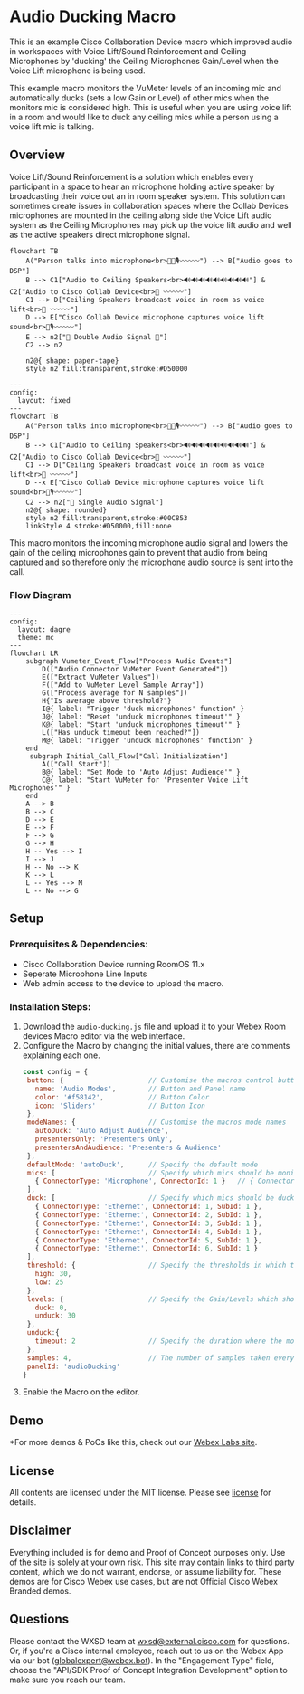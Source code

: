 

# Audio Ducking Macro

This is an example Cisco Collaboration Device macro which improved audio in workspaces with Voice Lift/Sound Reinforcement and Ceiling Microphones by 'ducking' the Ceiling Microphones Gain/Level when the Voice Lift microphone is being used.

This example macro monitors the VuMeter levels of an incoming mic and automatically ducks (sets a low Gain or Level) of other mics when the monitors mic is considered high. This is useful when you are using voice lift in a room and would like to duck any ceiling mics while a person using a voice lift mic is talking.

## Overview

Voice Lift/Sound Reinforcement is a solution which enables every participant in a space to hear an microphone holding active speaker by broadcasting their voice out an in room speaker system. This solution can sometimes create issues in collaboration spaces where the Collab Devices microphones are mounted in the ceiling along side the Voice Lift audio system as the Ceiling Microphones may pick up the voice lift audio and well as the active speakers direct microphone signal. 


```mermaid
flowchart TB
    A("Person talks into microphone<br>🧑💬🎙️〰️〰️〰️") --> B["Audio goes to DSP"]
    B --> C1["Audio to Ceiling Speakers<br>🔊🔊🔊🔊🔊🔊🔊🔊🔊"] & C2["Audio to Cisco Collab Device<br>💬 〰️〰️〰️"]
    C1 --> D["Ceiling Speakers broadcast voice in room as voice lift<br>💬 〰️〰️〰️"]
    D --> E["Cisco Collab Device microphone captures voice lift sound<br>💬🎙️〰️〰️〰️"]
    E --> n2["💬 Double Audio Signal 💬"]
    C2 --> n2

    n2@{ shape: paper-tape}
    style n2 fill:transparent,stroke:#D50000
```


```mermaid
---
config:
  layout: fixed
---
flowchart TB
    A("Person talks into microphone<br>🧑💬🎙️〰️〰️〰️") --> B["Audio goes to DSP"]
    B --> C1["Audio to Ceiling Speakers<br>🔊🔊🔊🔊🔊🔊🔊🔊🔊"] & C2["Audio to Cisco Collab Device<br>💬 〰️〰️〰️"]
    C1 --> D["Ceiling Speakers broadcast voice in room as voice lift<br>💬 〰️〰️〰️"]
    D --x E["Cisco Collab Device microphone captures voice lift sound<br>💬🎙️〰️〰️〰️"]
    C2 --> n2["💬 Single Audio Signal"]
    n2@{ shape: rounded}
    style n2 fill:transparent,stroke:#00C853
    linkStyle 4 stroke:#D50000,fill:none

```

This macro monitors the incoming microphone audio signal and lowers the gain of the ceiling microphones gain to prevent that audio from being captured and so therefore only the microphone audio source is sent into the call.

### Flow Diagram

```mermaid
---
config:
  layout: dagre
  theme: mc
---
flowchart LR
    subgraph Vumeter_Event_Flow["Process Audio Events"]
        D(["Audio Connector VuMeter Event Generated"])
        E(["Extract VuMeter Values"])
        F(["Add to VuMeter Level Sample Array"])
        G(["Process average for N samples"])
        H{"Is average above threshold?"}
        I@{ label: "Trigger 'duck microphones' function" }
        J@{ label: "Reset 'unduck microphones timeout'" }
        K@{ label: "Start 'unduck microphones timeout'" }
        L(["Has unduck timeout been reached?"])
        M@{ label: "Trigger 'unduck microphones' function" }
    end
     subgraph Initial_Call_Flow["Call Initialization"]
        A(["Call Start"])
        B@{ label: "Set Mode to 'Auto Adjust Audience'" }
        C@{ label: "Start VuMeter for 'Presenter Voice Lift Microphones'" }
    end
    A --> B
    B --> C
    D --> E
    E --> F
    F --> G
    G --> H
    H -- Yes --> I
    I --> J
    H -- No --> K
    K --> L
    L -- Yes --> M
    L -- No --> G

```


## Setup

### Prerequisites & Dependencies: 

- Cisco Collaboration Device running RoomOS 11.x
- Seperate Microphone Line Inputs
- Web admin access to the device to upload the macro.



### Installation Steps:

1. Download the ``audio-ducking.js`` file and upload it to your Webex Room devices Macro editor via the web interface.
2. Configure the Macro by changing the initial values, there are comments explaining each one.
      ```javascript
      const config = {
       button: {                     // Customise the macros control button name, color and icon
         name: 'Audio Modes',        // Button and Panel name
         color: '#f58142',           // Button Color
         icon: 'Sliders'             // Button Icon
       },
       modeNames: {                  // Customise the macros mode names
         autoDuck: 'Auto Adjust Audience',
         presentersOnly: 'Presenters Only',
         presentersAndAudience: 'Presenters & Audience'
       },
       defaultMode: 'autoDuck',      // Specify the default mode
       mics: [                       // Specify which mics should be monitors
         { ConnectorType: 'Microphone', ConnectorId: 1 }   // { ConnectorType: 'Microphone' | 'Ethernet' | 'USBMicrophone'}
       ],
       duck: [                       // Specify which mics should be ducked or unducked
         { ConnectorType: 'Ethernet', ConnectorId: 1, SubId: 1 },
         { ConnectorType: 'Ethernet', ConnectorId: 2, SubId: 1 },
         { ConnectorType: 'Ethernet', ConnectorId: 3, SubId: 1 },
         { ConnectorType: 'Ethernet', ConnectorId: 4, SubId: 1 },
         { ConnectorType: 'Ethernet', ConnectorId: 5, SubId: 1 },
         { ConnectorType: 'Ethernet', ConnectorId: 6, SubId: 1 }
       ],
       threshold: {                  // Specify the thresholds in which the monitors mic is considered high or low
         high: 30,
         low: 25
       },
       levels: {                     // Specify the Gain/Levels which should be set when ducked or unducked
         duck: 0,
         unduck: 30
       },
       unduck:{
         timeout: 2                  // Specify the duration where the monitored mics are low before unducking
       },
       samples: 4,                   // The number of samples taken every 100ms, 4 samples at 100ms = 400ms
       panelId: 'audioDucking'
     }
      ```
3. Enable the Macro on the editor.
    
    
    
## Demo

*For more demos & PoCs like this, check out our [Webex Labs site](https://collabtoolbox.cisco.com/webex-labs).


## License

All contents are licensed under the MIT license. Please see [license](LICENSE) for details.


## Disclaimer
<!-- Keep the following here -->  
 Everything included is for demo and Proof of Concept purposes only. Use of the site is solely at your own risk. This site may contain links to third party content, which we do not warrant, endorse, or assume liability for. These demos are for Cisco Webex use cases, but are not Official Cisco Webex Branded demos.


## Questions
Please contact the WXSD team at [wxsd@external.cisco.com](mailto:wxsd@external.cisco.com?subject=audio-ducking-macro) for questions. Or, if you're a Cisco internal employee, reach out to us on the Webex App via our bot (globalexpert@webex.bot). In the "Engagement Type" field, choose the "API/SDK Proof of Concept Integration Development" option to make sure you reach our team. 
